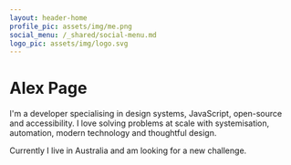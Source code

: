 ```yaml
---
layout: header-home
profile_pic: assets/img/me.png
social_menu: /_shared/social-menu.md
logo_pic: assets/img/logo.svg
---
```

# Alex Page

I'm a developer specialising in design systems, JavaScript, open-source and accessibility. I love solving problems at scale with systemisation, automation, modern technology and thoughtful design. 

Currently I live in Australia and am looking for a new challenge.
